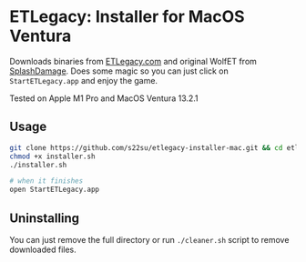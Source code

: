 # ETLegacy: Installer for MacOS Ventura

Downloads binaries from [ETLegacy.com](https://www.etlegacy.com/) and original WolfET from
[SplashDamage](https://www.splashdamage.com/games/wolfenstein-enemy-territory/). Does some magic
so you can just click on `StartETLegacy.app` and enjoy the game.

Tested on Apple M1 Pro and MacOS Ventura 13.2.1

## Usage

```bash
git clone https://github.com/s22su/etlegacy-installer-mac.git && cd etlegacy-installer-mac
chmod +x installer.sh
./installer.sh

# when it finishes
open StartETLegacy.app
```

## Uninstalling

You can just remove the full directory or run `./cleaner.sh` script to remove downloaded files.
